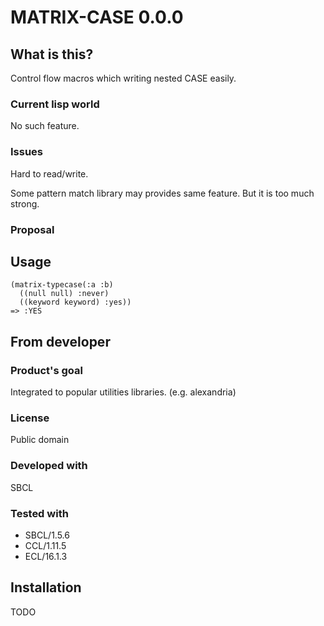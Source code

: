 # MATRIX-CASE 0.0.0
## What is this?
Control flow macros which writing nested CASE easily.
### Current lisp world
No such feature.

### Issues
Hard to read/write.

Some pattern match library may provides same feature.
But it is too much strong.

### Proposal

## Usage

```Lisp
(matrix-typecase(:a :b)
  ((null null) :never)
  ((keyword keyword) :yes))
=> :YES
```

## From developer

### Product's goal
Integrated to popular utilities libraries. (e.g. alexandria)

### License
Public domain

### Developed with
SBCL

### Tested with
* SBCL/1.5.6
* CCL/1.11.5
* ECL/16.1.3

## Installation
TODO
